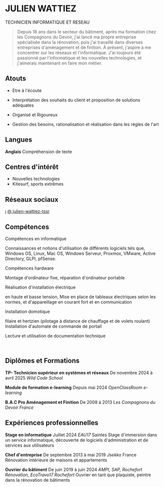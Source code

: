 
# JULIEN WATTIEZ

TECHNICIEN INFORMATIQUE ET RESEAU

>Depuis 18 ans dans le secteur du bâtiment, après ma formation chez les Compagnons du Devoir, j'ai lancé ma propre entreprise spécialisée dans la rénovation, puis j'ai travaillé dans diverses entreprises d'aménagement et de finition. À présent, j'aspire à me concentrer sur les réseaux et l'informatique. J'ai toujours été passionné par l'informatique et les nouvelles technologies, et j'aimerais maintenant en faire mon métier.





## Atouts

* Etre à l'écoute

* Interprétation des souhaits du client et proposition de solutions adéquates

* Organisé et Rigoureux

* Gestion des besoins, rationalisation et réalisation dans les règles de l'art



## Langues

**Anglais**
Compréhension de texte



## Centres d'intérêt

- Nouvelles technologies
- Kitesurf, sports extrêmes



## Réseaux sociaux

[](https://www.linkedin.com/in/julien-wattiez-tssr/) [@ julien-wattiez-tssr](https://www.linkedin.com/in/julien-wattiez-tssr/)

## Compétences

Compétences en informatique

Connaissances et notions d'utilisation de différents logiciels tels que, Windows OS, Linux, Mac OS, Windows Serveur, Proxmox, VMware, Active Directory, GLPI, pfSense.

Compétences hardware

Montage d'ordinateur fixe, réparation d'ordinateur portable

Réalisation d'installation électrique

en haute et basse tension, Mise en place de tableaux électriques selon les normes, et d'appareillage en courant fort et en communication

Installation domotique

filaire et hertzien (pilotage à distance de chauffage et de volets roulant) Installation d'automate de commande de portail

Lecture et utilisation de documentation technique

<br>

## Diplômes et Formations

**TP- Technicien supérieur en systèmes et réseaux**
De novembre 2024 à avril 2025 _Wild Code School_

**Module de formation e-learning**
Depuis mai 2024 _OpenClassRoom e-learning_

**B.A.C Pro Aménagement et Finition**
De 2008 à 2013 _Les Compagnons du Devoir France_ 



## Expériences professionnelles

**Stage en informatique**
Juillet 2024 _EAU17_ Saintes
Stage d'immersion dans un service informatique, découverte de logiciels d'administration et de services aux utilisateurs

**Chef d'entreprise**
De septembre 2013 à mai 2019 _Jsekko_ France 
Rénovation intérieure de maisons et appartements

**Ouvrier du bâtiment**
De juin 2019 à juin 2024
_AMPI, SAP, Rochefort Rénovation, EcoTravo17 Rochefort_
Ouvrier en tant que plaquiste, peintre dans la rénovation de bâtiments
